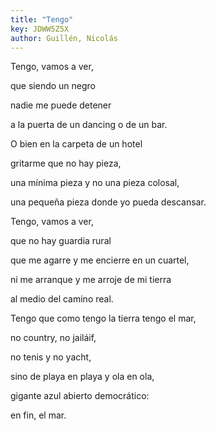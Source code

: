 ```yaml
---
title: "Tengo"
key: JDWW5Z5X
author: Guillén, Nicolás
---
```

<div data-schema-version="8"><p>Tengo, vamos a ver,</p> <p>que siendo un negro</p> <p>nadie me puede detener</p> <p>a la puerta de un dancing o de un bar.</p> <p>O bien en la carpeta de un hotel</p> <p>gritarme que no hay pieza,</p> <p>una mínima pieza y no una pieza colosal,</p> <p>una pequeña pieza donde yo pueda descansar.</p> <p></p> <p>Tengo, vamos a ver,</p> <p>que no hay guardia rural</p> <p>que me agarre y me encierre en un cuartel,</p> <p>ni me arranque y me arroje de mi tierra</p> <p>al medio del camino real.</p> <p></p> <p>Tengo que como tengo la tierra tengo el mar,</p> <p>no country, no jailáif,</p> <p>no tenis y no yacht,</p> <p>sino de playa en playa y ola en ola,</p> <p>gigante azul abierto democrático:</p> <p>en fin, el mar.</p> </div>